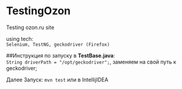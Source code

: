 # TestingOzon
Testing ozon.ru site

using tech: <br>
`Selenium, TestNG, geckodriver (Firefox)`

##Инструкция по запуску
в __TestBase.java__: <br>
`String driverPath = "/opt/geckodriver";`,
заменяем на свой путь к geckodriver;


Далее Запуск: `mvn test` или в IntellijIDEA